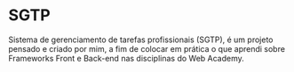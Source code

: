 # SGTP

Sistema de gerenciamento de tarefas profissionais (SGTP), é um projeto pensado e criado por mim, a fim de colocar em prática o que aprendi sobre Frameworks Front e Back-end nas disciplinas do Web Academy.

